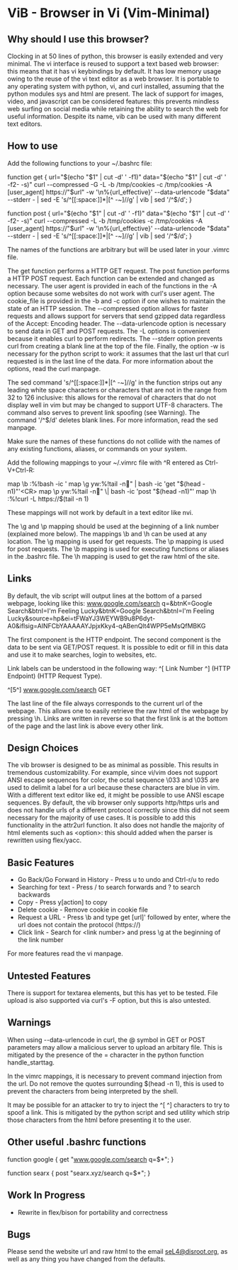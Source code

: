 ViB - Browser in Vi (Vim-Minimal)
=================================

Why should I use this browser?
------------------------------

Clocking in at 50 lines of python, this browser is easily extended and very minimal. The vi interface is reused to support a text based web browser: this means that it has vi keybindings by default. It has low memory usage owing to the reuse of the vi text editor as a web browser. It is portable to any operating system with python, vi, and curl installed, assuming that the python modules sys and html are present. The lack of support for images, video, and javascript can be considered features: this prevents mindless web surfing on social media while retaining the ability to search the web for useful information. Despite its name, vib can be used with many different text editors.

How to use
----------

Add the following functions to your ~/.bashrc file:

function get { 
	url="$(echo "$1" | cut -d' ' -f1)"
	data="$(echo "$1" | cut -d' ' -f2- -s)"
	curl --compressed -G -L -b /tmp/cookies -c /tmp/cookies -A [user_agent] https://"$url" -w '\n%{url_effective}' --data-urlencode "$data" --stderr - | sed -E 's/^[[:space:]]*|[^ -~]//g' | vib | sed '/^$/d';
}

function post { 
	url="$(echo "$1" | cut -d' ' -f1)"
	data="$(echo "$1" | cut -d' ' -f2- -s)"
	curl --compressed -L -b /tmp/cookies -c /tmp/cookies -A [user_agent] https://"$url" -w '\n%{url_effective}' --data-urlencode "$data" --stderr - | sed -E 's/^[[:space:]]*|[^ -~]//g' | vib | sed '/^$/d';
}

The names of the functions are arbitrary but will be used later in your .vimrc file. 

The get function performs a HTTP GET request. The post function performs a HTTP POST request. Each function can be extended and changed as necessary. The user agent is provided in each of the functions in the -A option because some websites do not work with curl's user agent. The cookie_file is provided in the -b and -c option if one wishes to maintain the state of an HTTP session. The --compressed option allows for faster requests and allows support for servers that send gzipped data regardless of the Accept: Encoding header. The --data-urlencode option is necessary to send data in GET and POST requests. The -L options is convenient because it enables curl to perform redirects. The --stderr option prevents curl from creating a blank line at the top of the file. Finally, the option -w is necessary for the python script to work: it assumes that the last url that curl requested is in the last line of the data. For more information about the options, read the curl manpage. 

The sed command 's/^[[:space:]]*|[^ -~]//g' in the function strips out any leading white space characters or characters that are not in the range from 32 to 126 inclusive: this allows for the removal of characters that do not display well in vim but may be changed to support UTF-8 characters. The command also serves to prevent link spoofing (see Warning). The command '/^$/d' deletes blank lines. For more information, read the sed manpage. 

Make sure the names of these functions do not collide with the names of any existing functions, aliases, or commands on your system.

Add the following mappings to your ~/.vimrc file with ^R entered as Ctrl-V+Ctrl-R:

map \b :%!bash -ic '
map \g yw:%!tail -n" \| bash -ic 'get "$(head -n1)"'<CR>
map \p yw:%!tail -n" \| bash -ic 'post "$(head -n1)"'<CR>
map \h :%!curl -L https://$(tail -n 1)<CR>

These mappings will not work by default in a text editor like nvi.

The \g and \p mapping should be used at the beginning of a link number (explained more below). The mappings \b and \h can be used at any location. The \g mapping is used for get requests. The \p mapping is used for post requests. The \b mapping is used for executing functions or aliases in the .bashrc file. The \h mapping is used to get the raw html of the site.

Links
-----
By default, the vib script will output lines at the bottom of a parsed webpage, looking like this:
www.google.com/search q=&btnK=Google Search&btnI=I'm Feeling Lucky&btnK=Google Search&btnI=I'm Feeling Lucky&source=hp&ei=tFWaYJ3WEYWB9u8P6dyt-A0&iflsig=AINFCbYAAAAAYJpjxKky4-qABenQlt4WPP5eMsQfMBKG

The first component is the HTTP endpoint. The second component is the data to be sent via GET/POST request. It is possible to edit or fill in this data and use it to make searches, login to websites, etc.

Link labels can be understood in the following way: ^[ Link Number ^] (HTTP Endpoint) (HTTP Request Type). 

^[5^] www.google.com/search GET

The last line of the file always corresponds to the current url of the webpage. This allows one to easily retrieve the raw html of the webpage by pressing \h. Links are written in reverse so that the first link is at the bottom of the page and the last link is above every other link.

Design Choices
--------------
The vib browser is designed to be as minimal as possible. This results in tremendous customizability. For example, since vi/vim does not support ANSI escape sequences for color, the octal sequence \033 and \035 are used to delimit a label for a url because these characters are blue in vim. With a different text editor like ed, it might be possible to use ANSI escape sequences. By default, the vib browser only supports http/https urls and does not handle urls of a different protocol correctly since this did not seem necessary for the majority of use cases. It is possible to add this functionality in the attr2url function. It also does not handle the majority of html elements such as \<option\>: this should added when the parser is rewritten using flex/yacc.

Basic Features
--------------
- Go Back/Go Forward in History - Press u to undo and Ctrl-r/u to redo
- Searching for text - Press / to search forwards and ? to search backwards
- Copy - Press y[action] to copy
- Delete cookie - Remove cookie in cookie file
- Request a URL - Press \b and type get [url]' followed by enter, where the url does not contain the protocol (https://)
- Click link - Search for \<link number\> and press \g at the beginning of the link number

For more features read the vi manpage.

Untested Features
-----------------
There is support for textarea elements, but this has yet to be tested. File upload is also supported via curl's -F option, but this is also untested.

Warnings
--------
When using --data-urlencode in curl, the @ symbol in GET or POST parameters may allow a malicious server to upload an arbitary file. This is mitigated by the presence of the = character in the python function handle_starttag.

In the vimrc mappings, it is necessary to prevent command injection from the url. Do not remove the quotes surrounding $(head -n 1), this is used to prevent the characters from being interpreted by the shell.

It may be possible for an attacker to try to inject the ^[ ^] characters to try to spoof a link. This is mitigated by the python script and sed utility which strip those characters from the html before presenting it to the user.
 
Other useful .bashrc functions
----------------------
function google { get "www.google.com/search q=$*"; }

function searx { post "searx.xyz/search q=$*"; }

Work In Progress
----------------
- Rewrite in flex/bison for portability and correctness

Bugs
----
Please send the website url and raw html to the email seL4@disroot.org, as well as any thing you have changed from the defaults.
